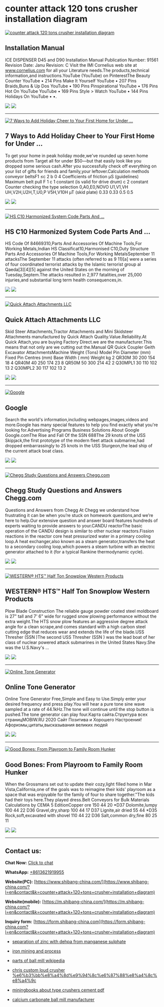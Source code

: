 # counter attack 120 tons crusher installation diagram

<a href="https://swt.shibang-china.com/?l=en&img&k=counter+attack+120+tons+crusher+installation+diagram" target="_blank">![counter attack 120 tons crusher installation diagram](http://static.shibang-china.com/all-800x300/1237.jpg)</a>

## Installation Manual
ICE DISPENSER D45 and D90 Installation Manual Publication Number: 91561 Revision Date: Janu Revision: C Visit the IMI Cornelius web site at www.cornelius.com for all your Literature needs.The products,technical information,and instructions.YouTube (YouTube) on PinterestThe Beauty Counter YouTube • 214 Pins Make It Yourself YouTube • 207 Pins Braids,Buns &amp; Up Dos YouTube • 190 Pins Pinspirational YouTube • 176 Pins Hot On YouTube YouTube • 169 Pins Style &gt; Watch YouTube • 144 Pins Holidays On YouTube • •.


<a href="https://whatsapp.shibangsoft.com/WhatsApp.php" target="_blank" title="WhatsApp">![](http://static.shibang-china.com/icon/whatsapp.png)</a> <a href="https://swt.shibang-china.com/?l=en&icon&k=counter+attack+120+tons+crusher+installation+diagram" target="_blank">![](http://static.shibang-china.com/icon/chat-en.png)</a>

---

<a href="https://swt.shibang-china.com/?l=en&img&k=counter+attack+120+tons+crusher+installation+diagram" target="_blank">![7 Ways to Add Holiday Cheer to Your First Home for Under …](http://static.shibang-china.com/all-800x300/477.jpg)</a>

## 7 Ways to Add Holiday Cheer to Your First Home for Under …
To get your home in peak holiday mode,we've rounded up seven home products from Target all for under $50—but that easily look like you dropped some serious cash.After you successfully check off everything on your list of gifts for friends and family,your leftover.Calculation methods conveyor beltsF1 ≤c 2 b 0 4 Coefficients of friction &#181;S (guidelines) Maximum belt pull F 1 c 1 constant (is valid for drive drum) c 2 constant Counter checking the type selection 0,A0,E0,NOVO U1,V1,VH UH,V2H,U2H,T,U0,P V5H,V10H &#181;T (skid plate) 0.33 0.33 0.5 0.5


<a href="https://whatsapp.shibangsoft.com/WhatsApp.php" target="_blank" title="WhatsApp">![](http://static.shibang-china.com/icon/whatsapp.png)</a> <a href="https://swt.shibang-china.com/?l=en&icon&k=counter+attack+120+tons+crusher+installation+diagram" target="_blank">![](http://static.shibang-china.com/icon/chat-en.png)</a>

---

<a href="https://swt.shibang-china.com/?l=en&img&k=counter+attack+120+tons+crusher+installation+diagram" target="_blank">![HS C10 Harmonized System Code Parts And …](http://static.shibang-china.com/all-800x300/946.jpg)</a>

## HS C10 Harmonized System Code Parts And …
HS Code Of 84669310,Parts And Accessories Of Machine Tools,For Working Metals,Indian HS Classificat10,Harmonised C10,Duty Structure Parts And Accessories Of Machine Tools,For Working MetalsSeptember 11 attacksThe September 11 attacks (often referred to as 9 11)[a] were a series of four coordinated terrorist attacks by the Islamic terrorist group al Qaeda[3][4][5] against the United States on the morning of Tuesday,Septem.The attacks resulted in 2,977 fatalities,over 25,000 injuries,and substantial long term health consequences,in.


<a href="https://whatsapp.shibangsoft.com/WhatsApp.php" target="_blank" title="WhatsApp">![](http://static.shibang-china.com/icon/whatsapp.png)</a> <a href="https://swt.shibang-china.com/?l=en&icon&k=counter+attack+120+tons+crusher+installation+diagram" target="_blank">![](http://static.shibang-china.com/icon/chat-en.png)</a>

---

<a href="https://swt.shibang-china.com/?l=en&img&k=counter+attack+120+tons+crusher+installation+diagram" target="_blank">![Quick Attach Attachments LLC](http://static.shibang-china.com/all-800x300/569.jpg)</a>

## Quick Attach Attachments LLC
Skid Steer Attachments,Tractor Attachments and Mini Skidsteer Attachments manufactured by Quick Attach Quality.Value.Reliability.At Quick Attach,you are buying Factory Direct.we are the manufacturer.This means that not only are we cutting out the.Manual QR Quick Coupler Geith Excavator AttachmentsMachine Weight (Tons) Model Pin Diameter (mm) Fixed Pin Centres (mm) Base Width ( mm) Weight kg 2 QR30M 30 200 154 18 4 QR40M 40 250 174 23 8 QR50M 50 300 214 42 2 Q30MPL1 30 110 102 13 2 Q30MPL2 30 117 102 13 2


<a href="https://whatsapp.shibangsoft.com/WhatsApp.php" target="_blank" title="WhatsApp">![](http://static.shibang-china.com/icon/whatsapp.png)</a> <a href="https://swt.shibang-china.com/?l=en&icon&k=counter+attack+120+tons+crusher+installation+diagram" target="_blank">![](http://static.shibang-china.com/icon/chat-en.png)</a>

---

<a href="https://swt.shibang-china.com/?l=en&img&k=counter+attack+120+tons+crusher+installation+diagram" target="_blank">![Google](http://static.shibang-china.com/all-800x300/137.jpg)</a>

## Google
Search the world's information,including webpages,images,videos and more.Google has many special features to help you find exactly what you're looking for.Advertising Programs Business Solutions About Google Google.comThe Rise and Fall Of the SSN 688The 29 knots of the USS Skipjack,the first prototype of the modern fleet attack submarine,had dropped embarrassingly to 25 knots in the USS Sturgeon,the lead ship of the current attack boat class.


<a href="https://whatsapp.shibangsoft.com/WhatsApp.php" target="_blank" title="WhatsApp">![](http://static.shibang-china.com/icon/whatsapp.png)</a> <a href="https://swt.shibang-china.com/?l=en&icon&k=counter+attack+120+tons+crusher+installation+diagram" target="_blank">![](http://static.shibang-china.com/icon/chat-en.png)</a>

---

<a href="https://swt.shibang-china.com/?l=en&img&k=counter+attack+120+tons+crusher+installation+diagram" target="_blank">![Chegg Study Questions and Answers Chegg.com](http://static.shibang-china.com/all-800x300/26.jpg)</a>

## Chegg Study Questions and Answers Chegg.com
Questions and Answers from Chegg At Chegg we understand how frustrating it can be when you’re stuck on homework questions,and we’re here to help.Our extensive question and answer board features hundreds of experts waiting to provide answers to your.CANDU reactorThe basic operation of the CANDU design is similar to other nuclear reactors.Fission reactions in the reactor core heat pressurized water in a primary cooling loop.A heat exchanger,also known as a steam generator,transfers the heat to a secondary cooling loop,which powers a steam turbine with an electric generator attached to it (for a typical Rankine thermodynamic cycle).


<a href="https://whatsapp.shibangsoft.com/WhatsApp.php" target="_blank" title="WhatsApp">![](http://static.shibang-china.com/icon/whatsapp.png)</a> <a href="https://swt.shibang-china.com/?l=en&icon&k=counter+attack+120+tons+crusher+installation+diagram" target="_blank">![](http://static.shibang-china.com/icon/chat-en.png)</a>

---

<a href="https://swt.shibang-china.com/?l=en&img&k=counter+attack+120+tons+crusher+installation+diagram" target="_blank">![WESTERN&#174; HTS™ Half Ton Snowplow Western Products](http://static.shibang-china.com/all-800x300/1376.jpg)</a>

## WESTERN&#174; HTS™ Half Ton Snowplow Western Products
Plow Blade Construction The reliable gauge powder coated steel moldboard is 27&quot; tall and 7' 6&quot; wide for rugged snow plowing performance without the extra weight.The HTS snow plow features an aggressive degree attack angle for a clean scrape,and comes standard with a high carbon steel cutting edge that reduces wear and extends the life of the blade.USS Thresher (SSN )The second USS Thresher (SSN ) was the lead boat of her class of nuclear powered attack submarines in the United States Navy.She was the U.S.Navy's …


<a href="https://whatsapp.shibangsoft.com/WhatsApp.php" target="_blank" title="WhatsApp">![](http://static.shibang-china.com/icon/whatsapp.png)</a> <a href="https://swt.shibang-china.com/?l=en&icon&k=counter+attack+120+tons+crusher+installation+diagram" target="_blank">![](http://static.shibang-china.com/icon/chat-en.png)</a>

---

<a href="https://swt.shibang-china.com/?l=en&img&k=counter+attack+120+tons+crusher+installation+diagram" target="_blank">![Online Tone Generator](http://static.shibang-china.com/all-800x300/1047.jpg)</a>

## Online Tone Generator
Online Tone Generator Free,Simple and Easy to Use.Simply enter your desired frequency and press play.You will hear a pure tone sine wave sampled at a rate of 44.1kHz.The tone will continue until the stop button is pushed.The tone generator can play four.Карта сайта.Структура всех страницMOBIW.RU 2020 Сайт Позитива и Хорошего Настроения! Афоризмы,цитаты,высказывания великих людей


<a href="https://whatsapp.shibangsoft.com/WhatsApp.php" target="_blank" title="WhatsApp">![](http://static.shibang-china.com/icon/whatsapp.png)</a> <a href="https://swt.shibang-china.com/?l=en&icon&k=counter+attack+120+tons+crusher+installation+diagram" target="_blank">![](http://static.shibang-china.com/icon/chat-en.png)</a>

---

<a href="https://swt.shibang-china.com/?l=en&img&k=counter+attack+120+tons+crusher+installation+diagram" target="_blank">![Good Bones: From Playroom to Family Room Hunker](http://static.shibang-china.com/all-800x300/264.jpg)</a>

## Good Bones: From Playroom to Family Room Hunker
When the Grossmans set out to update their cozy,light filled home in Mar Vista,California,one of the goals was to reimagine their kids' playroom as a space that was enjoyable for the family of four to share together.&quot;The kids had their toys here.They played dress.Belt Conveyors for Bulk Materials Calculations by CEMA 5 EditionCopper ore 150 44 20 *D37 Dolomite,lumpy 100 44 22 D36 Gravel,dry,sharp 100 44 17 D37 Lignite,air dried 55 44 *D35 Rock,soft,excavated with shovel 110 44 22 D36 Salt,common dry,fine 80 25 11


<a href="https://whatsapp.shibangsoft.com/WhatsApp.php" target="_blank" title="WhatsApp">![](http://static.shibang-china.com/icon/whatsapp.png)</a> <a href="https://swt.shibang-china.com/?l=en&icon&k=counter+attack+120+tons+crusher+installation+diagram" target="_blank">![](http://static.shibang-china.com/icon/chat-en.png)</a>

---
## Contact us:

**Chat Now:** [Click to chat](https://swt.shibang-china.com?l=en&contact&k=counter+attack+120+tons+crusher+installation+diagram)

**WhatsApp:**  [+8613621919955](https://whatsapp.shibangsoft.com/WhatsApp.php)

**Website(PC):** [https://www.shibang-china.com/](https://www.shibang-china.com/?l=en&contact&k=counter+attack+120+tons+crusher+installation+diagram)

**Website(mobile):** [https://m.shibang-china.com/](https://m.shibang-china.com/?l=en&contact&k=counter+attack+120+tons+crusher+installation+diagram)

**Inquiry form:** [https://form.shibang-china.com](https://form.shibang-china.com?l=en&contact&k=counter+attack+120+tons+crusher+installation+diagram)

* [separation of zinc with dehpa from manganese sulphate](../151/separation%20of%20zinc%20with%20dehpa%20from%20manganese%20sulphate.md)

* [iron mining and process](../153/iron%20mining%20and%20process.md)

* [parts of ball mill wikipedia](../155/parts%20of%20ball%20mill%20wikipedia.md)

* [chris custom loud crusher %e6%b3%bb%e8%a4%8d%e9%94%8c%e6%87%88%e8%a4%8c%e8%a4%9c](../153/chris%20custom%20loud%20crusher%20%25e6%25b3%25bb%25e8%25a4%258d%25e9%2594%258c%25e6%2587%2588%25e8%25a4%258c%25e8%25a4%259c.md)

* [miningbooks about type crushers cement pdf](../152/miningbooks%20about%20type%20crushers%20cement%20pdf.md)

* [calcium carbonate ball mill manufacturer](../157/calcium%20carbonate%20ball%20mill%20manufacturer.md)